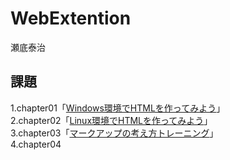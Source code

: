 # WebExtention
瀬底泰治  

## 課題
1.chapter01「[Windows環境でHTMLを作ってみよう](chapter01/ch01-firsthtml-win.html)」  
2.chapter02「[Linux環境でHTMLを作ってみよう](chapter02/ch02-firsthtml-linux.html)」  
3.chapter03「[マークアップの考え方トレーニング](chapter03/ch03-markuptag1.html)」  
4.chapter04
